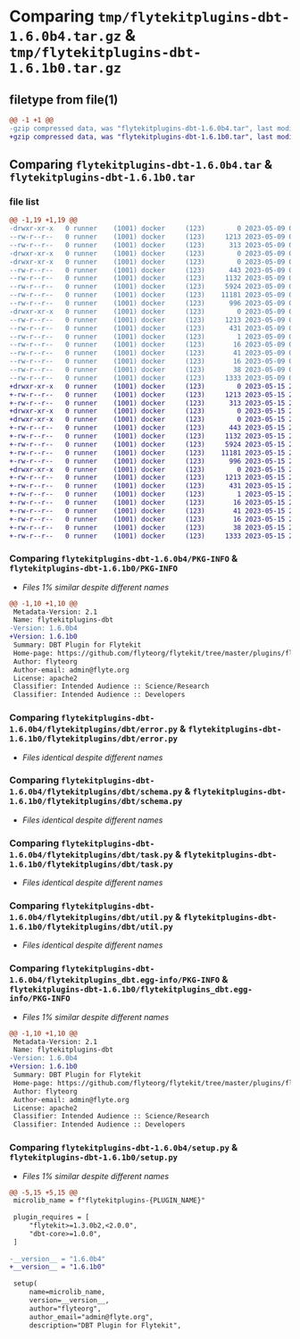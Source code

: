 # Comparing `tmp/flytekitplugins-dbt-1.6.0b4.tar.gz` & `tmp/flytekitplugins-dbt-1.6.1b0.tar.gz`

## filetype from file(1)

```diff
@@ -1 +1 @@
-gzip compressed data, was "flytekitplugins-dbt-1.6.0b4.tar", last modified: Tue May  9 00:42:32 2023, max compression
+gzip compressed data, was "flytekitplugins-dbt-1.6.1b0.tar", last modified: Mon May 15 22:07:03 2023, max compression
```

## Comparing `flytekitplugins-dbt-1.6.0b4.tar` & `flytekitplugins-dbt-1.6.1b0.tar`

### file list

```diff
@@ -1,19 +1,19 @@
-drwxr-xr-x   0 runner    (1001) docker     (123)        0 2023-05-09 00:42:32.876758 flytekitplugins-dbt-1.6.0b4/
--rw-r--r--   0 runner    (1001) docker     (123)     1213 2023-05-09 00:42:32.876758 flytekitplugins-dbt-1.6.0b4/PKG-INFO
--rw-r--r--   0 runner    (1001) docker     (123)      313 2023-05-09 00:42:14.000000 flytekitplugins-dbt-1.6.0b4/README.md
-drwxr-xr-x   0 runner    (1001) docker     (123)        0 2023-05-09 00:42:32.876758 flytekitplugins-dbt-1.6.0b4/flytekitplugins/
-drwxr-xr-x   0 runner    (1001) docker     (123)        0 2023-05-09 00:42:32.876758 flytekitplugins-dbt-1.6.0b4/flytekitplugins/dbt/
--rw-r--r--   0 runner    (1001) docker     (123)      443 2023-05-09 00:42:14.000000 flytekitplugins-dbt-1.6.0b4/flytekitplugins/dbt/__init__.py
--rw-r--r--   0 runner    (1001) docker     (123)     1132 2023-05-09 00:42:14.000000 flytekitplugins-dbt-1.6.0b4/flytekitplugins/dbt/error.py
--rw-r--r--   0 runner    (1001) docker     (123)     5924 2023-05-09 00:42:14.000000 flytekitplugins-dbt-1.6.0b4/flytekitplugins/dbt/schema.py
--rw-r--r--   0 runner    (1001) docker     (123)    11181 2023-05-09 00:42:14.000000 flytekitplugins-dbt-1.6.0b4/flytekitplugins/dbt/task.py
--rw-r--r--   0 runner    (1001) docker     (123)      996 2023-05-09 00:42:14.000000 flytekitplugins-dbt-1.6.0b4/flytekitplugins/dbt/util.py
-drwxr-xr-x   0 runner    (1001) docker     (123)        0 2023-05-09 00:42:32.876758 flytekitplugins-dbt-1.6.0b4/flytekitplugins_dbt.egg-info/
--rw-r--r--   0 runner    (1001) docker     (123)     1213 2023-05-09 00:42:32.000000 flytekitplugins-dbt-1.6.0b4/flytekitplugins_dbt.egg-info/PKG-INFO
--rw-r--r--   0 runner    (1001) docker     (123)      431 2023-05-09 00:42:32.000000 flytekitplugins-dbt-1.6.0b4/flytekitplugins_dbt.egg-info/SOURCES.txt
--rw-r--r--   0 runner    (1001) docker     (123)        1 2023-05-09 00:42:32.000000 flytekitplugins-dbt-1.6.0b4/flytekitplugins_dbt.egg-info/dependency_links.txt
--rw-r--r--   0 runner    (1001) docker     (123)       16 2023-05-09 00:42:32.000000 flytekitplugins-dbt-1.6.0b4/flytekitplugins_dbt.egg-info/namespace_packages.txt
--rw-r--r--   0 runner    (1001) docker     (123)       41 2023-05-09 00:42:32.000000 flytekitplugins-dbt-1.6.0b4/flytekitplugins_dbt.egg-info/requires.txt
--rw-r--r--   0 runner    (1001) docker     (123)       16 2023-05-09 00:42:32.000000 flytekitplugins-dbt-1.6.0b4/flytekitplugins_dbt.egg-info/top_level.txt
--rw-r--r--   0 runner    (1001) docker     (123)       38 2023-05-09 00:42:32.876758 flytekitplugins-dbt-1.6.0b4/setup.cfg
--rw-r--r--   0 runner    (1001) docker     (123)     1333 2023-05-09 00:42:30.000000 flytekitplugins-dbt-1.6.0b4/setup.py
+drwxr-xr-x   0 runner    (1001) docker     (123)        0 2023-05-15 22:07:03.063829 flytekitplugins-dbt-1.6.1b0/
+-rw-r--r--   0 runner    (1001) docker     (123)     1213 2023-05-15 22:07:03.063829 flytekitplugins-dbt-1.6.1b0/PKG-INFO
+-rw-r--r--   0 runner    (1001) docker     (123)      313 2023-05-15 22:06:44.000000 flytekitplugins-dbt-1.6.1b0/README.md
+drwxr-xr-x   0 runner    (1001) docker     (123)        0 2023-05-15 22:07:03.059829 flytekitplugins-dbt-1.6.1b0/flytekitplugins/
+drwxr-xr-x   0 runner    (1001) docker     (123)        0 2023-05-15 22:07:03.059829 flytekitplugins-dbt-1.6.1b0/flytekitplugins/dbt/
+-rw-r--r--   0 runner    (1001) docker     (123)      443 2023-05-15 22:06:44.000000 flytekitplugins-dbt-1.6.1b0/flytekitplugins/dbt/__init__.py
+-rw-r--r--   0 runner    (1001) docker     (123)     1132 2023-05-15 22:06:44.000000 flytekitplugins-dbt-1.6.1b0/flytekitplugins/dbt/error.py
+-rw-r--r--   0 runner    (1001) docker     (123)     5924 2023-05-15 22:06:44.000000 flytekitplugins-dbt-1.6.1b0/flytekitplugins/dbt/schema.py
+-rw-r--r--   0 runner    (1001) docker     (123)    11181 2023-05-15 22:06:44.000000 flytekitplugins-dbt-1.6.1b0/flytekitplugins/dbt/task.py
+-rw-r--r--   0 runner    (1001) docker     (123)      996 2023-05-15 22:06:44.000000 flytekitplugins-dbt-1.6.1b0/flytekitplugins/dbt/util.py
+drwxr-xr-x   0 runner    (1001) docker     (123)        0 2023-05-15 22:07:03.063829 flytekitplugins-dbt-1.6.1b0/flytekitplugins_dbt.egg-info/
+-rw-r--r--   0 runner    (1001) docker     (123)     1213 2023-05-15 22:07:03.000000 flytekitplugins-dbt-1.6.1b0/flytekitplugins_dbt.egg-info/PKG-INFO
+-rw-r--r--   0 runner    (1001) docker     (123)      431 2023-05-15 22:07:03.000000 flytekitplugins-dbt-1.6.1b0/flytekitplugins_dbt.egg-info/SOURCES.txt
+-rw-r--r--   0 runner    (1001) docker     (123)        1 2023-05-15 22:07:03.000000 flytekitplugins-dbt-1.6.1b0/flytekitplugins_dbt.egg-info/dependency_links.txt
+-rw-r--r--   0 runner    (1001) docker     (123)       16 2023-05-15 22:07:03.000000 flytekitplugins-dbt-1.6.1b0/flytekitplugins_dbt.egg-info/namespace_packages.txt
+-rw-r--r--   0 runner    (1001) docker     (123)       41 2023-05-15 22:07:03.000000 flytekitplugins-dbt-1.6.1b0/flytekitplugins_dbt.egg-info/requires.txt
+-rw-r--r--   0 runner    (1001) docker     (123)       16 2023-05-15 22:07:03.000000 flytekitplugins-dbt-1.6.1b0/flytekitplugins_dbt.egg-info/top_level.txt
+-rw-r--r--   0 runner    (1001) docker     (123)       38 2023-05-15 22:07:03.063829 flytekitplugins-dbt-1.6.1b0/setup.cfg
+-rw-r--r--   0 runner    (1001) docker     (123)     1333 2023-05-15 22:07:00.000000 flytekitplugins-dbt-1.6.1b0/setup.py
```

### Comparing `flytekitplugins-dbt-1.6.0b4/PKG-INFO` & `flytekitplugins-dbt-1.6.1b0/PKG-INFO`

 * *Files 1% similar despite different names*

```diff
@@ -1,10 +1,10 @@
 Metadata-Version: 2.1
 Name: flytekitplugins-dbt
-Version: 1.6.0b4
+Version: 1.6.1b0
 Summary: DBT Plugin for Flytekit
 Home-page: https://github.com/flyteorg/flytekit/tree/master/plugins/flytekit-dbt
 Author: flyteorg
 Author-email: admin@flyte.org
 License: apache2
 Classifier: Intended Audience :: Science/Research
 Classifier: Intended Audience :: Developers
```

### Comparing `flytekitplugins-dbt-1.6.0b4/flytekitplugins/dbt/error.py` & `flytekitplugins-dbt-1.6.1b0/flytekitplugins/dbt/error.py`

 * *Files identical despite different names*

### Comparing `flytekitplugins-dbt-1.6.0b4/flytekitplugins/dbt/schema.py` & `flytekitplugins-dbt-1.6.1b0/flytekitplugins/dbt/schema.py`

 * *Files identical despite different names*

### Comparing `flytekitplugins-dbt-1.6.0b4/flytekitplugins/dbt/task.py` & `flytekitplugins-dbt-1.6.1b0/flytekitplugins/dbt/task.py`

 * *Files identical despite different names*

### Comparing `flytekitplugins-dbt-1.6.0b4/flytekitplugins/dbt/util.py` & `flytekitplugins-dbt-1.6.1b0/flytekitplugins/dbt/util.py`

 * *Files identical despite different names*

### Comparing `flytekitplugins-dbt-1.6.0b4/flytekitplugins_dbt.egg-info/PKG-INFO` & `flytekitplugins-dbt-1.6.1b0/flytekitplugins_dbt.egg-info/PKG-INFO`

 * *Files 1% similar despite different names*

```diff
@@ -1,10 +1,10 @@
 Metadata-Version: 2.1
 Name: flytekitplugins-dbt
-Version: 1.6.0b4
+Version: 1.6.1b0
 Summary: DBT Plugin for Flytekit
 Home-page: https://github.com/flyteorg/flytekit/tree/master/plugins/flytekit-dbt
 Author: flyteorg
 Author-email: admin@flyte.org
 License: apache2
 Classifier: Intended Audience :: Science/Research
 Classifier: Intended Audience :: Developers
```

### Comparing `flytekitplugins-dbt-1.6.0b4/setup.py` & `flytekitplugins-dbt-1.6.1b0/setup.py`

 * *Files 1% similar despite different names*

```diff
@@ -5,15 +5,15 @@
 microlib_name = f"flytekitplugins-{PLUGIN_NAME}"
 
 plugin_requires = [
     "flytekit>=1.3.0b2,<2.0.0",
     "dbt-core>=1.0.0",
 ]
 
-__version__ = "1.6.0b4"
+__version__ = "1.6.1b0"
 
 setup(
     name=microlib_name,
     version=__version__,
     author="flyteorg",
     author_email="admin@flyte.org",
     description="DBT Plugin for Flytekit",
```

